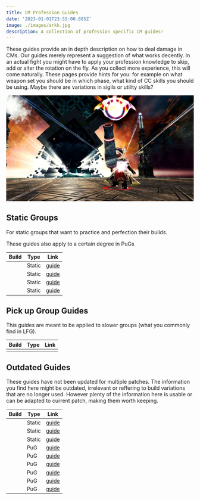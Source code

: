 ```yaml
---
title: CM Profession Guides
date: '2023-01-01T23:55:00.885Z'
image: ./images/arkk.jpg
description: A collection of profession specific CM guides!
---
```


<Grid>

<GridItem>

These guides provide an in depth description on how to deal damage in CMs. Our guides merely represent a suggestion of what works decently. In an actual fight you might have to apply your profession knowledge to skip, add or alter the rotation on the fly. As you collect more experience, this will come naturally. These pages provide hints for you: for example on what weapon set you should be in which phase, what kind of CC skills you should be using. Maybe there are variations in sigils or utility skills?
</GridItem>
<GridItem>

![Arkk, the CM boss of Shattered Observatory](images/arkk.jpg)

</GridItem>
</Grid>

<Divider />

## Static Groups

For static groups that want to practice and perfection their builds.

<Information>
These guides also apply to a certain degree in PuGs
</Information>

| Build                                                                 | Type   | Link                                                   |
| --------------------------------------------------------------------- | ------ | ------------------------------------------------------ |
| <BuildLink build="Power Renegade" specialization="Renegade"/>         | Static | [guide](/cm-guides/revenant/power-renegade/static)     |
| <BuildLink build="Power Scrapper" specialization="Scrapper"/>         | Static | [guide](/cm-guides/engineer/power-scrapper/static)     |
| <BuildLink build="Power Soulbeast" specialization="Soulbeast"/>       | Static | [guide](/cm-guides/ranger/power-soulbeast/static)      |
| <BuildLink build="Power Dragonhunter" specialization="Dragonhunter"/> | Static | [guide](/cm-guides/guardian/power-dragonhunter/static) |

<Divider />

## Pick up Group Guides

This guides are meant to be applied to slower groups (what you commonly find in LFG).

| Build | Type | Link |
| ----- | ---- | ---- |
|       |      |      |

<Divider />

## Outdated Guides

<Warning>
These guides have not been updated for multiple patches. The information you find here might be outdated, irrelevant or reffering to build variations that are no longer used. However plenty of the information here is usable or can be adapted to current patch, making them worth keeping.
</Warning>

| Build                                                           | Type   | Link                                                 |
| --------------------------------------------------------------- | ------ | ---------------------------------------------------- |
| <BuildLink build="Power Firebrand" specialization="Firebrand"/> | Static | [guide](/cm-guides/guardian/power-firebrand/static)  |
| <BuildLink build="Power Berserker" specialization="Berserker"/> | Static | [guide](/cm-guides/warrior/power-berserker/static)   |
| <BuildLink build="Power Weaver" specialization="Weaver"/>       | Static | [guide](/cm-guides/elementalist/power-weaver/static) |
| <BuildLink build="Power Soulbeast" specialization="Soulbeast"/> | PuG    | [guide](/cm-guides/ranger/power-soulbeast/pug)       |
| <BuildLink build="Power Berserker" specialization="Berserker"/> | PuG    | [guide](/cm-guides/warrior/power-berserker/pug)      |
| <BuildLink build="Power Reaper" specialization="Reaper"/>       | PuG    | [guide](/cm-guides/necromancer/power-reaper/pug)     |
| <BuildLink build="Power Weaver" specialization="Weaver"/>       | PuG    | [guide](/cm-guides/elementalist/power-weaver/pug)    |
| <BuildLink build="Heal Firebrand" specialization="Firebrand"/>  | PuG    | [guide](/cm-guides/guardian/heal-firebrand/pug)      |
| <BuildLink build="Power Renegade" specialization="Renegade"/>   | PuG    | [guide](/cm-guides/revenant/power-renegade/pug)      |
